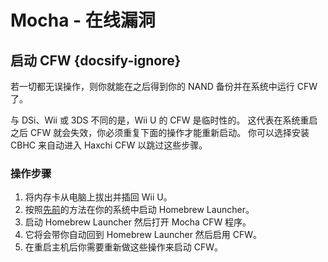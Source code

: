 # Mocha - 在线漏洞

## 启动 CFW {docsify-ignore}

若一切都无误操作，则你就能在之后得到你的 NAND 备份并在系统中运行 CFW 了。

与 DSi、Wii 或 3DS 不同的是，Wii U 的 CFW 是临时性的。 这代表在系统重启之后 CFW 就会失效，你必须重复下面的操作才能重新启动。 你可以选择安装 CBHC 来自动进入 Haxchi CFW 以跳过这些步骤。

### 操作步骤

1. 将内存卡从电脑上拔出并插回 Wii U。
1. 按照[先前](browser-exploit)的方法在你的系统中启动 Homebrew Launcher。
1. 启动 Homebrew Launcher 然后打开 Mocha CFW 程序。
1. 它将会带你自动回到 Homebrew Launcher 然后启用 CFW。
1. 在重启主机后你需要重新做这些操作来启动 CFW。